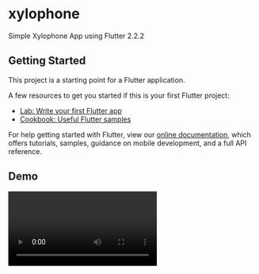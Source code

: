 # xylophone

Simple Xylophone App using Flutter 2.2.2

## Getting Started

This project is a starting point for a Flutter application.

A few resources to get you started if this is your first Flutter project:

- [Lab: Write your first Flutter app](https://flutter.dev/docs/get-started/codelab)
- [Cookbook: Useful Flutter samples](https://flutter.dev/docs/cookbook)

For help getting started with Flutter, view our
[online documentation](https://flutter.dev/docs), which offers tutorials,
samples, guidance on mobile development, and a full API reference.

## Demo


<video src="https://github.com/iamjamesfrancis/xylophone/blob/master/assets/demo/xylophone.mp4">
  </video>
